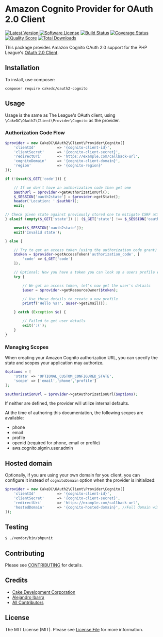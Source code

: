 # Amazon Cognito Provider for OAuth 2.0 Client
[![Latest Version](https://img.shields.io/github/release/CakeDC/oauth2-cognito.svg?style=flat-square)](https://github.com/CakeDC/oauth2-cognito/releases)
[![Software License](https://img.shields.io/badge/license-MIT-brightgreen.svg?style=flat-square)](LICENSE.md)
[![Build Status](https://img.shields.io/travis/CakeDC/oauth2-cognito/master.svg?style=flat-square)](https://travis-ci.org/CakeDC/oauth2-cognito)
[![Coverage Status](https://img.shields.io/scrutinizer/coverage/g/CakeDC/oauth2-cognito.svg?style=flat-square)](https://scrutinizer-ci.com/g/CakeDC/oauth2-cognito/code-structure)
[![Quality Score](https://img.shields.io/scrutinizer/g/CakeDC/oauth2-cognito.svg?style=flat-square)](https://scrutinizer-ci.com/g/CakeDC/oauth2-cognito)
[![Total Downloads](https://img.shields.io/packagist/dt/CakeDC/oauth2-cognito.svg?style=flat-square)](https://packagist.org/packages/CakeDC/oauth2-cognito)

This package provides Amazon Cognito OAuth 2.0 support for the PHP League's [OAuth 2.0 Client](https://github.com/thephpleague/oauth2-client).

## Installation

To install, use composer:

```
composer require cakedc/oauth2-cognito
```

## Usage

Usage is the same as The League's OAuth client, using `\CakeDC\OAuth2\Client\Provider\Cognito` as the provider.

### Authorization Code Flow

```php
$provider = new CakeDC\OAuth2\Client\Provider\Cognito([
    'clientId'          => '{cognito-client-id}',
    'clientSecret'      => '{cognito-client-secret}',
    'redirectUri'       => 'https://example.com/callback-url',
    'cognitoDomain'     => '{cognito-client-domain}', 
    'region'            => '{cognito-region}' 
]);

if (!isset($_GET['code'])) {

    // If we don't have an authorization code then get one
    $authUrl = $provider->getAuthorizationUrl();
    $_SESSION['oauth2state'] = $provider->getState();
    header('Location: '.$authUrl);
    exit;

// Check given state against previously stored one to mitigate CSRF attack
} elseif (empty($_GET['state']) || ($_GET['state'] !== $_SESSION['oauth2state'])) {

    unset($_SESSION['oauth2state']);
    exit('Invalid state');

} else {

    // Try to get an access token (using the authorization code grant)
    $token = $provider->getAccessToken('authorization_code', [
        'code' => $_GET['code']
    ]);

    // Optional: Now you have a token you can look up a users profile data
    try {

        // We got an access token, let's now get the user's details
        $user = $provider->getResourceOwner($token);

        // Use these details to create a new profile
        printf('Hello %s!', $user->getEmail());

    } catch (Exception $e) {

        // Failed to get user details
        exit(':(');
    }
}
```

### Managing Scopes

When creating your Amazon Cognito authorization URL, you can specify the state and scopes your application may authorize.

```php
$options = [
    'state' => 'OPTIONAL_CUSTOM_CONFIGURED_STATE',
    'scope' => ['email','phone','profile']
];

$authorizationUrl = $provider->getAuthorizationUrl($options);
```
If neither are defined, the provider will utilize internal defaults.

At the time of authoring this documentation, the following scopes are available:

- phone
- email
- profile
- openid (required for phone, email or profile)
- aws.cognito.signin.user.admin

## Hosted domain

Optionally, if you are using your own domain for you client, you can configure it instead of `cognitoDomain` option when the provider is initialized:

```php
$provider = new CakeDC\OAuth2\Client\Provider\Cognito([
    'clientId'          => '{cognito-client-id}',
    'clientSecret'      => '{cognito-client-secret}',
    'redirectUri'       => 'https://example.com/callback-url',
    'hostedDomain'      => '{cognito-hosted-domain}', //Full domain without trailing slash
]);

```

## Testing

``` bash
$ ./vendor/bin/phpunit
```

## Contributing

Please see [CONTRIBUTING](https://github.com/cakedc/oauth2-cognito/blob/master/CONTRIBUTING.md) for details.


## Credits

- [Cake Development Corporation](https://github.com/cakedc)
- [Alejandro Ibarra](https://github.com/ajibarra)
- [All Contributors](https://github.com/cakedc/oauth2-cognito/contributors)


## License

The MIT License (MIT). Please see [License File](https://github.com/cakedc/oauth2-cognito/blob/master/LICENSE) for more information.